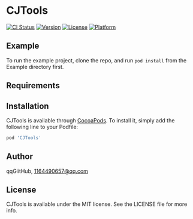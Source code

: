 # CJTools

[![CI Status](https://img.shields.io/travis/qqGiitHub/CJTools.svg?style=flat)](https://travis-ci.org/qqGiitHub/CJTools)
[![Version](https://img.shields.io/cocoapods/v/CJTools.svg?style=flat)](https://cocoapods.org/pods/CJTools)
[![License](https://img.shields.io/cocoapods/l/CJTools.svg?style=flat)](https://cocoapods.org/pods/CJTools)
[![Platform](https://img.shields.io/cocoapods/p/CJTools.svg?style=flat)](https://cocoapods.org/pods/CJTools)

## Example

To run the example project, clone the repo, and run `pod install` from the Example directory first.

## Requirements

## Installation

CJTools is available through [CocoaPods](https://cocoapods.org). To install
it, simply add the following line to your Podfile:

```ruby
pod 'CJTools'
```

## Author

qqGiitHub, 1164490657@qq.com

## License

CJTools is available under the MIT license. See the LICENSE file for more info.
